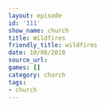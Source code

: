 ```yaml
---
layout: episode
id: '111'
show_name: church
title: Wildfires
friendly_title: wildfires
date: 10/08/2018
source_url: 
games: []
category: church
tags:
- church
---
```


